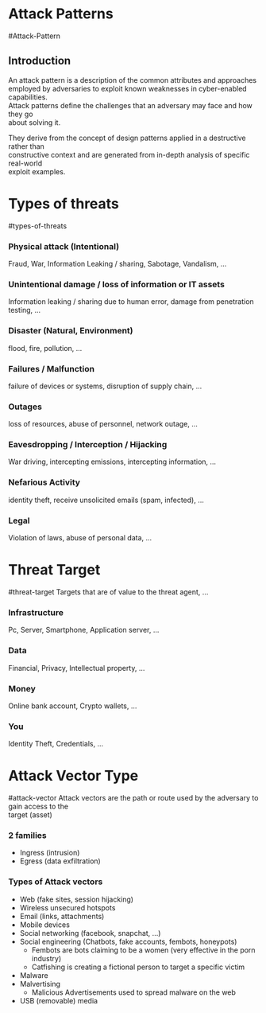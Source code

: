 # Attack Patterns
#Attack-Pattern
## Introduction
An attack pattern is a description of the common attributes and approaches  
employed by adversaries to exploit known weaknesses in cyber-enabled capabilities.  
Attack patterns define the challenges that an adversary may face and how they go  
about solving it.

They derive from the concept of design patterns applied in a destructive rather than  
constructive context and are generated from in-depth analysis of specific real-world  
exploit examples.

# Types of threats
#types-of-threats
### Physical attack (Intentional)
Fraud, War, Information Leaking / sharing, Sabotage, Vandalism, ...

### Unintentional damage / loss of information or IT assets
Information leaking / sharing due to human error, damage from penetration testing, ...

### Disaster (Natural, Environment)
flood, fire, pollution, ...

### Failures / Malfunction
failure of devices or systems, disruption of supply chain, ...

### Outages
loss of resources, abuse of personnel, network outage, ...

### Eavesdropping / Interception / Hijacking
War driving, intercepting emissions, intercepting information, ...

### Nefarious Activity
identity theft, receive unsolicited emails (spam, infected), ...

### Legal
Violation of laws, abuse of personal data, ...

# Threat Target
#threat-target
Targets that are of value to the threat agent, ...

### Infrastructure
Pc, Server, Smartphone, Application server, ...

### Data
Financial, Privacy, Intellectual property, ...

### Money
Online bank account, Crypto wallets, ...

### You
Identity Theft, Credentials, ...

# Attack Vector Type
#attack-vector 
Attack vectors are the path or route used by the adversary to gain access to the  
target (asset)

### 2 families
- Ingress (intrusion)
- Egress (data exfiltration)

### Types of Attack vectors
- Web (fake sites, session hijacking)
- Wireless unsecured hotspots
- Email (links, attachments)
- Mobile devices
- Social networking (facebook, snapchat, ...)
- Social engineering (Chatbots, fake accounts, fembots, honeypots)
	- Fembots are bots claiming to be a women (very effective in the porn industry)
	- Catfishing is creating a fictional person to target a specific victim
- Malware
- Malvertising
	- Malicious Advertisements used to spread malware on the web
- USB (removable) media